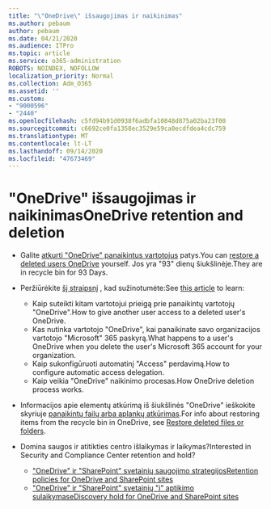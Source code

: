 ```yaml
---
title: "\"OneDrive\" išsaugojimas ir naikinimas"
ms.author: pebaum
author: pebaum
ms.date: 04/21/2020
ms.audience: ITPro
ms.topic: article
ms.service: o365-administration
ROBOTS: NOINDEX, NOFOLLOW
localization_priority: Normal
ms.collection: Adm_O365
ms.assetid: ''
ms.custom:
- "9000596"
- "2440"
ms.openlocfilehash: c5fd94b91d0938f6adbfa10848d875a02ba23f00
ms.sourcegitcommit: c6692ce0fa1358ec3529e59ca0ecdfdea4cdc759
ms.translationtype: MT
ms.contentlocale: lt-LT
ms.lasthandoff: 09/14/2020
ms.locfileid: "47673469"
---
```

# <a name="onedrive-retention-and-deletion"></a><span data-ttu-id="879ea-102">"OneDrive" išsaugojimas ir naikinimas</span><span class="sxs-lookup"><span data-stu-id="879ea-102">OneDrive retention and deletion</span></span>

- <span data-ttu-id="879ea-103">Galite [atkurti "OneDrive" panaikintus vartotojus](https://docs.microsoft.com/onedrive/restore-deleted-onedrive) patys.</span><span class="sxs-lookup"><span data-stu-id="879ea-103">You can [restore a deleted users OneDrive](https://docs.microsoft.com/onedrive/restore-deleted-onedrive) yourself.</span></span> <span data-ttu-id="879ea-104">Jos yra "93" dienų šiukšlinėje.</span><span class="sxs-lookup"><span data-stu-id="879ea-104">They are in recycle bin for 93 Days.</span></span>

- <span data-ttu-id="879ea-105">Peržiūrėkite [šį straipsnį](https://docs.microsoft.com/onedrive/retention-and-deletion) , kad sužinotumėte:</span><span class="sxs-lookup"><span data-stu-id="879ea-105">See [this article](https://docs.microsoft.com/onedrive/retention-and-deletion) to learn:</span></span>
    - <span data-ttu-id="879ea-106">Kaip suteikti kitam vartotojui prieigą prie panaikintų vartotojų "OneDrive".</span><span class="sxs-lookup"><span data-stu-id="879ea-106">How to give another user access to a deleted user's OneDrive.</span></span>
    - <span data-ttu-id="879ea-107">Kas nutinka vartotojo "OneDrive", kai panaikinate savo organizacijos vartotojo "Microsoft" 365 paskyrą.</span><span class="sxs-lookup"><span data-stu-id="879ea-107">What happens to a user's OneDrive when you delete the user's Microsoft 365 account for your organization.</span></span>
    - <span data-ttu-id="879ea-108">Kaip sukonfigūruoti automatinį "Access" perdavimą.</span><span class="sxs-lookup"><span data-stu-id="879ea-108">How to configure automatic access delegation.</span></span>
    - <span data-ttu-id="879ea-109">Kaip veikia "OneDrive" naikinimo procesas.</span><span class="sxs-lookup"><span data-stu-id="879ea-109">How OneDrive deletion process works.</span></span>

- <span data-ttu-id="879ea-110">Informacijos apie elementų atkūrimą iš šiukšlinės "OneDrive" ieškokite skyriuje [panaikintų failų arba aplankų atkūrimas](https://support.office.com/article/949ada80-0026-4db3-a953-c99083e6a84f).</span><span class="sxs-lookup"><span data-stu-id="879ea-110">For info about restoring items from the recycle bin in OneDrive, see [Restore deleted files or folders](https://support.office.com/article/949ada80-0026-4db3-a953-c99083e6a84f).</span></span>

- <span data-ttu-id="879ea-111">Domina saugos ir atitikties centro išlaikymas ir laikymas?</span><span class="sxs-lookup"><span data-stu-id="879ea-111">Interested in Security and Compliance Center retention and hold?</span></span>
    - [<span data-ttu-id="879ea-112">"OneDrive" ir "SharePoint" svetainių saugojimo strategijos</span><span class="sxs-lookup"><span data-stu-id="879ea-112">Retention policies for OneDrive and SharePoint sites</span></span>](https://docs.microsoft.com/microsoft-365/compliance/retention-policies)
    - [<span data-ttu-id="879ea-113">"OneDrive" ir "SharePoint" svetainių "i" aptikimo sulaikymas</span><span class="sxs-lookup"><span data-stu-id="879ea-113">eDiscovery hold for OneDrive and SharePoint sites</span></span>](https://docs.microsoft.com/office365/securitycompliance/ediscovery-cases#step-4-place-content-locations-on-hold)
